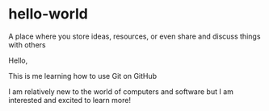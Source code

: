 # hello-world
A place where you store ideas, resources, or even share and discuss things with others

Hello,

This is me learning how to use Git on GitHub

I am relatively new to the world of computers and software but I am interested and excited to learn more!
